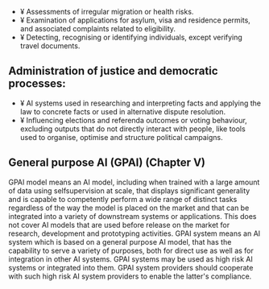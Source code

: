 - ¥ Assessments of irregular migration or health risks.
- ¥ Examination of applications for asylum, visa and residence permits, and associated complaints related to eligibility.
- ¥ Detecting, recognising or identifying individuals, except verifying travel documents.
## Administration of justice and democratic processes:
- ¥ AI systems used in researching and interpreting facts and applying the law to concrete facts or used in alternative dispute resolution.
- ¥ Influencing elections and referenda outcomes or voting behaviour, excluding outputs that do not directly interact with people, like tools used to organise, optimise and structure political campaigns.
## General purpose AI (GPAI) (Chapter V)
GPAI  model means  an  AI  model,  including  when  trained  with  a  large  amount  of  data  using  selfsupervision at scale, that displays significant generality and is capable to competently perform a wide range  of  distinct  tasks  regardless  of  the  way  the  model  is  placed  on  the  market  and  that  can  be integrated into a variety of downstream systems or applications. This does not cover AI models that are used before release on the market for research, development and prototyping activities.
GPAI  system means  an  AI  system  which  is  based  on  a  general  purpose  AI  model,  that  has  the capability  to  serve  a  variety  of  purposes,  both  for  direct  use  as  well  as  for  integration  in  other  AI systems.
GPAI systems may be used as high risk AI systems or integrated into them. GPAI system providers should cooperate with such high risk AI system providers to enable the latter's compliance.
